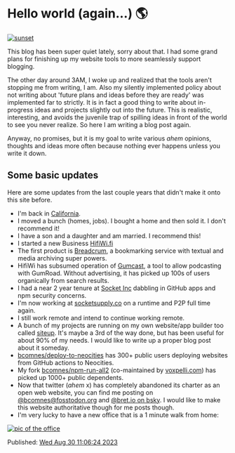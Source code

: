 # Hello world (again...) 🌎

[![sunset](./sunset.jpeg)](./sunset.jpeg)

This blog has been super quiet lately, sorry about that.
I had some grand plans for finishing up my website tools to more seamlessly
support blogging.

The other day around 3AM, I woke up and realized that the tools aren't stopping me
from writing, I am.
Also my silently implemented policy about not writing about 'future plans and ideas before they are ready' was implemented far to strictly.
It is in fact a good thing to write about in-progress ideas and projects slightly out into the future.
This is realistic, interesting, and avoids the juvenile trap of spilling ideas in front of the world to see you never realize.
So here I am writing a blog post again.

Anyway, no promises, but it is my goal to write various *ahem* opinions, thoughts and ideas more often because nothing ever happens unless you write it down.

## Some basic updates

Here are some updates from the last couple years that didn't make it onto this site before.

- I'm back in [California](https://www.openstreetmap.org/#map=13/40.8455/-124.0532).
- I moved a bunch (homes, jobs). I bought a home and then sold it. I don't recommend it!
- I have a son and a daughter and am married. I recommend this!
- I started a new Business [HifiWi.fi](https://hifiwi.fi)
- The first product is [Breadcrum](http://breadcrum.net/), a bookmarking service with textual and media archiving super powers.
- HifiWi has subsumed operation of [Gumcast](http://gumcast.com/), a tool to allow podcasting with GumRoad. Without advertising, it has picked up 100s of users organically from search results.
- I had a near 2 year tenure at [Socket Inc](https://socket.dev) dabbling in GitHub apps and npm security concerns.
- I'm now working at [socketsupply.co](https://socketsupply.co) on a runtime and P2P full time again.
- I still work remote and intend to continue working remote.
- A bunch of my projects are running on my own website/app builder too called [siteup](https://github.com/bcomnes/siteup). It's maybe a 3rd of the way done, but has been useful for about 90% of my needs. I would like to write up a proper blog post about it someday.
- [bcomnes/deploy-to-neocities](https://github.com/bcomnes/deploy-to-neocities/) has 300+ public users deploying websites from GitHub actions to Neocities.
- My fork [bcomnes/npm-run-all2](https://github.com/bcomnes/npm-run-all2) (co-maintained by [voxpelli.com](https://voxpelli.com)) has picked up 1000+ public dependents.
- Now that twitter (*ahem* x) has completely abandoned its charter as an open web website, you can find me posting on [@bcomnes@fosstodon.org](https://fosstodon.org/@bcomnes) and [@bret.io on bsky](https://bsky.app/profile/bret.io). I would like to make this website authoritative though for me posts though.
- I'm very lucky to have a new office that is a 1 minute walk from home:

[![pic of the office](./office.jpeg)](./office.jpeg)

<p>
  Published: <a href="/blog/2023/hello-world-again/">
    <time datetime="2023-08-30T18:06:24.000Z">
      Wed Aug 30 11:06:24 2023
    </time>
  </a>
</p>
